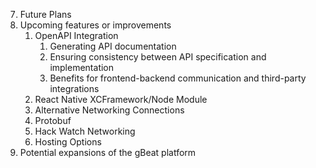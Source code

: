 7. Future Plans
 1. Upcoming features or improvements      
    1. OpenAPI Integration
       1. Generating API documentation
       2. Ensuring consistency between API specification and implementation
       3. Benefits for frontend-backend communication and third-party integrations
    2. React Native XCFramework/Node Module
    7. Alternative Networking Connections
    7. Protobuf
    8. Hack Watch Networking
    9. Hosting Options
 2. Potential expansions of the gBeat platform
